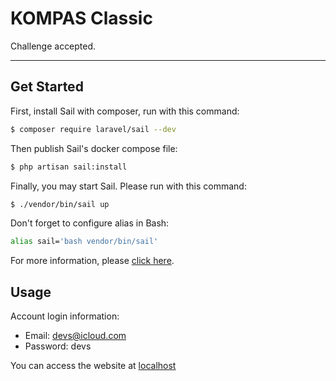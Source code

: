 # KOMPAS Classic
Challenge accepted.

----

## Get Started

First, install Sail with composer, run with this command:

```sh
$ composer require laravel/sail --dev
```

Then publish Sail's docker compose file:

```sh
$ php artisan sail:install
```

Finally, you may start Sail. Please run with this command:

```sh
$ ./vendor/bin/sail up
```

Don't forget to configure alias in Bash:

```sh
alias sail='bash vendor/bin/sail'
```

For more information, please [click here](https://laravel.com/docs/8.x/sail).

## Usage

Account login information:

- Email: devs@icloud.com
- Password: devs

You can access the website at [localhost](http://localhost)